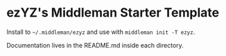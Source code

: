 # ezYZ's Middleman Starter Template

Install to `~/.middleman/ezyz` and use with `middleman init -T ezyz`.

Documentation lives in the README.md inside each directory.

